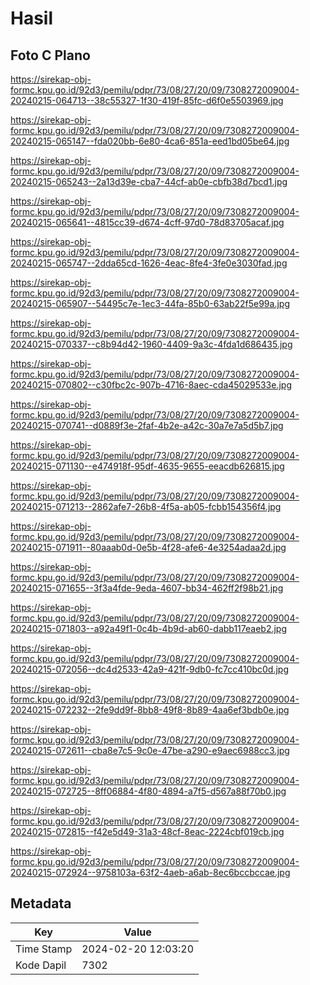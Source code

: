 # Hasil

## Foto C Plano

https://sirekap-obj-formc.kpu.go.id/92d3/pemilu/pdpr/73/08/27/20/09/7308272009004-20240215-064713--38c55327-1f30-419f-85fc-d6f0e5503969.jpg

https://sirekap-obj-formc.kpu.go.id/92d3/pemilu/pdpr/73/08/27/20/09/7308272009004-20240215-065147--fda020bb-6e80-4ca6-851a-eed1bd05be64.jpg

https://sirekap-obj-formc.kpu.go.id/92d3/pemilu/pdpr/73/08/27/20/09/7308272009004-20240215-065243--2a13d39e-cba7-44cf-ab0e-cbfb38d7bcd1.jpg

https://sirekap-obj-formc.kpu.go.id/92d3/pemilu/pdpr/73/08/27/20/09/7308272009004-20240215-065641--4815cc39-d674-4cff-97d0-78d83705acaf.jpg

https://sirekap-obj-formc.kpu.go.id/92d3/pemilu/pdpr/73/08/27/20/09/7308272009004-20240215-065747--2dda65cd-1626-4eac-8fe4-3fe0e3030fad.jpg

https://sirekap-obj-formc.kpu.go.id/92d3/pemilu/pdpr/73/08/27/20/09/7308272009004-20240215-065907--54495c7e-1ec3-44fa-85b0-63ab22f5e99a.jpg

https://sirekap-obj-formc.kpu.go.id/92d3/pemilu/pdpr/73/08/27/20/09/7308272009004-20240215-070337--c8b94d42-1960-4409-9a3c-4fda1d686435.jpg

https://sirekap-obj-formc.kpu.go.id/92d3/pemilu/pdpr/73/08/27/20/09/7308272009004-20240215-070802--c30fbc2c-907b-4716-8aec-cda45029533e.jpg

https://sirekap-obj-formc.kpu.go.id/92d3/pemilu/pdpr/73/08/27/20/09/7308272009004-20240215-070741--d0889f3e-2faf-4b2e-a42c-30a7e7a5d5b7.jpg

https://sirekap-obj-formc.kpu.go.id/92d3/pemilu/pdpr/73/08/27/20/09/7308272009004-20240215-071130--e474918f-95df-4635-9655-eeacdb626815.jpg

https://sirekap-obj-formc.kpu.go.id/92d3/pemilu/pdpr/73/08/27/20/09/7308272009004-20240215-071213--2862afe7-26b8-4f5a-ab05-fcbb154356f4.jpg

https://sirekap-obj-formc.kpu.go.id/92d3/pemilu/pdpr/73/08/27/20/09/7308272009004-20240215-071911--80aaab0d-0e5b-4f28-afe6-4e3254adaa2d.jpg

https://sirekap-obj-formc.kpu.go.id/92d3/pemilu/pdpr/73/08/27/20/09/7308272009004-20240215-071655--3f3a4fde-9eda-4607-bb34-462ff2f98b21.jpg

https://sirekap-obj-formc.kpu.go.id/92d3/pemilu/pdpr/73/08/27/20/09/7308272009004-20240215-071803--a92a49f1-0c4b-4b9d-ab60-dabb117eaeb2.jpg

https://sirekap-obj-formc.kpu.go.id/92d3/pemilu/pdpr/73/08/27/20/09/7308272009004-20240215-072056--dc4d2533-42a9-421f-9db0-fc7cc410bc0d.jpg

https://sirekap-obj-formc.kpu.go.id/92d3/pemilu/pdpr/73/08/27/20/09/7308272009004-20240215-072232--2fe9dd9f-8bb8-49f8-8b89-4aa6ef3bdb0e.jpg

https://sirekap-obj-formc.kpu.go.id/92d3/pemilu/pdpr/73/08/27/20/09/7308272009004-20240215-072611--cba8e7c5-9c0e-47be-a290-e9aec6988cc3.jpg

https://sirekap-obj-formc.kpu.go.id/92d3/pemilu/pdpr/73/08/27/20/09/7308272009004-20240215-072725--8ff06884-4f80-4894-a7f5-d567a88f70b0.jpg

https://sirekap-obj-formc.kpu.go.id/92d3/pemilu/pdpr/73/08/27/20/09/7308272009004-20240215-072815--f42e5d49-31a3-48cf-8eac-2224cbf019cb.jpg

https://sirekap-obj-formc.kpu.go.id/92d3/pemilu/pdpr/73/08/27/20/09/7308272009004-20240215-072924--9758103a-63f2-4aeb-a6ab-8ec6bccbccae.jpg


## Metadata

| Key        | Value               |
| ---------- | ------------------- |
| Time Stamp | 2024-02-20 12:03:20 |
| Kode Dapil | 7302                |



